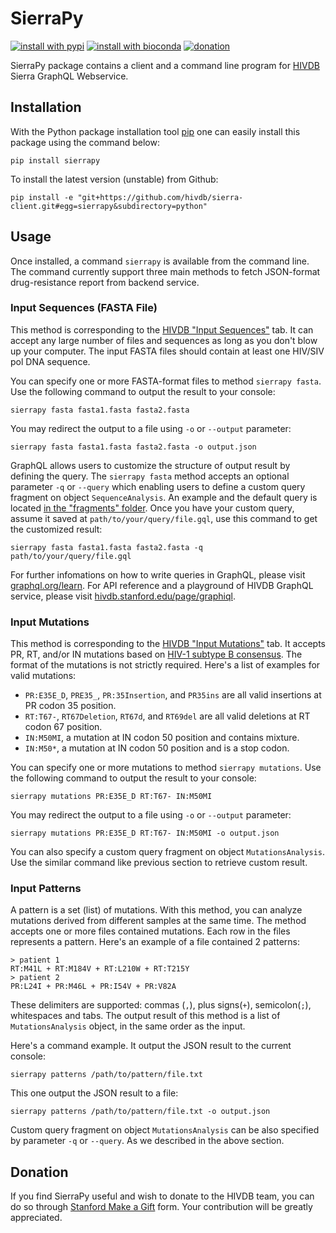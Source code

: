 SierraPy
========
[![install with pypi](https://img.shields.io/pypi/v/sierrapy.svg)](https://pypi.python.org/pypi/sierrapy)
[![install with bioconda](https://img.shields.io/badge/install%20with-bioconda-brightgreen.svg?style=flat-square)](https://bioconda.github.io/recipes/sierrapy/README.html)
[![donation](https://img.shields.io/badge/Donate-Stanford_Giving-green.svg)][donation]

SierraPy package contains a client and a command line program for
[HIVDB][hivdb] Sierra GraphQL Webservice.


Installation
------------

With the Python package installation tool [pip][pip] one can easily install
this package using the command below:

```shell
pip install sierrapy
```

To install the latest version (unstable) from Github:

```shell
pip install -e "git+https://github.com/hivdb/sierra-client.git#egg=sierrapy&subdirectory=python"
```


Usage
-----

Once installed, a command `sierrapy` is available from the command line. The
command currently support three main methods to fetch JSON-format
drug-resistance report from backend service.

### Input Sequences (FASTA File)

This method is corresponding to the [HIVDB "Input Sequences"][hivdb-seqinput]
tab. It can accept any large number of files and sequences as long as you
don't blow up your computer. The input FASTA files should contain at least one
HIV/SIV pol DNA sequence.

You can specify one or more FASTA-format files to method `sierrapy fasta`.
Use the following command to output the result to your console:

```shell
sierrapy fasta fasta1.fasta fasta2.fasta
```

You may redirect the output to a file using `-o` or `--output` parameter:

```shell
sierrapy fasta fasta1.fasta fasta2.fasta -o output.json
```

GraphQL allows users to customize the structure of output result by defining
the query. The `sierrapy fasta` method accepts an optional parameter `-q` or
`--query` which enabling users to define a custom query fragment on object
`SequenceAnalysis`. An example and the default query is located
[in the "fragments" folder][seq-query]. Once you have your custom query,
assume it saved at `path/to/your/query/file.gql`, use this command to get
the customized result:

```shell
sierrapy fasta fasta1.fasta fasta2.fasta -q path/to/your/query/file.gql
```

For further infomations on how to write queries in GraphQL, please visit
[graphql.org/learn][graphql-learn]. For API reference and a playground of HIVDB
GraphQL service, please visit [hivdb.stanford.edu/page/graphiql][graphiql].

### Input Mutations

This method is corresponding to the [HIVDB "Input Mutations"][hivdb-mutinput]
tab. It accepts PR, RT, and/or IN mutations based on
[HIV-1 subtype B consensus][consensus]. The format of the mutations is not
strictly required. Here's a list of examples for valid mutations:

- `PR:E35E_D`, `PRE35_`, `PR:35Insertion`, and `PR35ins` are all valid
  insertions at PR codon 35 position.
- `RT:T67-`, `RT67Deletion`, `RT67d`, and `RT69del` are all valid deletions
  at RT codon 67 position.
- `IN:M50MI`, a mutation at IN codon 50 position and contains mixture.
- `IN:M50*`, a mutation at IN codon 50 position and is a stop codon.

You can specify one or more mutations to method `sierrapy mutations`.
Use the following command to output the result to your console:

```shell
sierrapy mutations PR:E35E_D RT:T67- IN:M50MI
```

You may redirect the output to a file using `-o` or `--output` parameter:

```shell
sierrapy mutations PR:E35E_D RT:T67- IN:M50MI -o output.json
```

You can also specify a custom query fragment on object `MutationsAnalysis`.
Use the similar command like previous section to retrieve custom result.

### Input Patterns
A pattern is a set (list) of mutations. With this method, you can analyze
mutations derived from different samples at the same time. The method accepts
one or more files contained mutations. Each row in the files represents a
pattern. Here's an example of a file contained 2 patterns:

```
> patient 1
RT:M41L + RT:M184V + RT:L210W + RT:T215Y
> patient 2
PR:L24I + PR:M46L + PR:I54V + PR:V82A
```

These delimiters are supported: commas (`,`), plus signs(`+`), semicolon(`;`),
whitespaces and tabs. The output result of this method is a list of
`MutationsAnalysis` object, in the same order as the input.

Here's a command example. It output the JSON result to the current console:

```shell
sierrapy patterns /path/to/pattern/file.txt
```

This one output the JSON result to a file:

```shell
sierrapy patterns /path/to/pattern/file.txt -o output.json
```

Custom query fragment on object `MutationsAnalysis` can be also specified by
parameter `-q` or `--query`. As we described in the above section.

Donation
--------

If you find SierraPy useful and wish to donate to the HIVDB team, you can do
so through [Stanford Make a Gift][donation] form. Your contribution will be
greatly appreciated.


[hivdb]: https://hivdb.stanford.edu/
[pip]: https://github.com/pypa/get-pip
[hivdb-seqinput]: https://hivdb.stanford.edu/hivdb/by-sequences/
[hivdb-mutinput]: https://hivdb.stanford.edu/hivdb/by-mutations/
[seq-query]: https://raw.githubusercontent.com/hivdb/sierra-client/master/python/sierrapy/fragments/sequence_analysis_default.gql
[graphql-learn]: http://graphql.org/learn/
[graphiql]: https://hivdb.stanford.edu/page/graphiql/
[consensus]: https://hivdb.stanford.edu/page/release-notes/#appendix.1.consensus.b.sequences
[donation]: https://giving.stanford.edu/goto/shafergift
